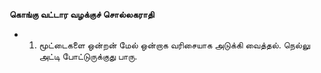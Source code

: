 **கொங்கு வட்டார வழக்குச் சொல்லகராதி**
- 1. மூட்டைகளை ஒன்றன் மேல் ஒன்றாக வரிசையாக அடுக்கி வைத்தல். நெல்லு அட்டி போட்டுருக்குது பாரு.


